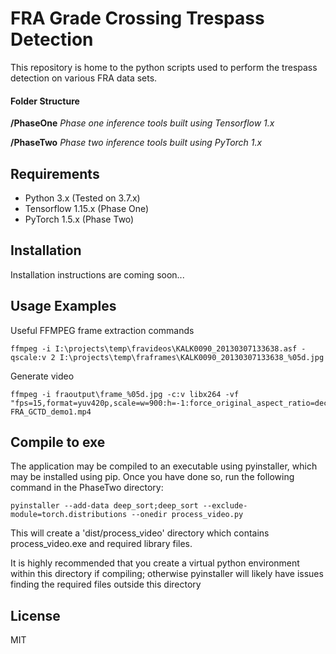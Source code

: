 # FRA Grade Crossing Trespass Detection 
This repository is home to the python scripts used to perform the trespass detection on various FRA data sets.

#### Folder Structure
**/PhaseOne**   *Phase one inference tools built using Tensorflow 1.x*

**/PhaseTwo**   *Phase two inference tools built using PyTorch 1.x*

## Requirements

- Python 3.x (Tested on 3.7.x)
- Tensorflow 1.15.x (Phase One)
- PyTorch 1.5.x (Phase Two)

## Installation

Installation instructions are coming soon...

## Usage Examples

Useful FFMPEG frame extraction commands
```
ffmpeg -i I:\projects\temp\fravideos\KALK0090_20130307133638.asf -qscale:v 2 I:\projects\temp\fraframes\KALK0090_20130307133638_%05d.jpg
```
Generate video
```
ffmpeg -i fraoutput\frame_%05d.jpg -c:v libx264 -vf "fps=15,format=yuv420p,scale=w=900:h=-1:force_original_aspect_ratio=decrease,pad='iw+mod(iw\,2)':'ih+mod(ih\,2)'" FRA_GCTD_demo1.mp4
```

## Compile to exe

The application may be compiled to an executable using pyinstaller, which may be installed using pip. Once you have done so, run the following command in the PhaseTwo directory:

```
pyinstaller --add-data deep_sort;deep_sort --exclude-module=torch.distributions --onedir process_video.py
```

This will create a 'dist/process_video' directory which contains process_video.exe and required library files.

It is highly recommended that you create a virtual python environment within this directory if compiling; otherwise pyinstaller will likely have issues finding the required files outside this directory

## License

MIT
